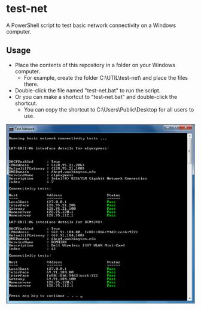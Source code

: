 # test-net

A PowerShell script to test basic network connectivity on a Windows computer.

## Usage

* Place the contents of this repository in a folder on your Windows computer.
  - For example, create the folder C:\UTIL\test-net\ and place the files there.
* Double-click the file named "test-net.bat" to run the script.
* Or you can make a shortcut to "test-net.bat" and double-click the shortcut.
  - You can copy the shortcut to C:\Users\Public\Desktop for all users to use.
 
![screenshot](test-network.png)
